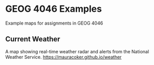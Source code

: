 # GEOG 4046 Examples
Example maps for assignments in GEOG 4046

## Current Weather
A map showing real-time weather radar and alerts from the National Weather Service.
<https://mauracoker.github.io/weather>
